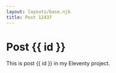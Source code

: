 ```yaml
---
layout: layouts/base.njk
title: Post 12437
---
```


# Post {{ id }}

This is post {{ id }} in my Eleventy project.
